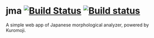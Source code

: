 # jma [![Build Status](https://travis-ci.org/Frederick-S/jma-web.svg?branch=master)](https://travis-ci.org/Frederick-S/jma-web) [![Build status](https://ci.appveyor.com/api/projects/status/ts6x2sl57ucvuini/branch/master?svg=true)](https://ci.appveyor.com/project/Frederick-S/jma-web/branch/master)
A simple web app of Japanese morphological analyzer, powered by Kuromoji.
